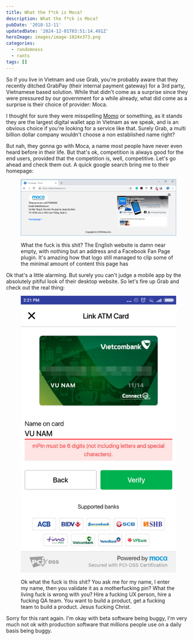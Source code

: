 ```yaml
---
title: What the f*ck is Moca?
description: What the f*ck is Moca?
pubDate: '2018-12-11'
updatedDate: '2024-12-01T03:51:14.491Z'
heroImage: images/image-1024x373.png
categories:
  - randomness
  - rants
tags: []
---
```


So if you live in Vietnam and use Grab, you're probably aware that they recently ditched GrabPay (their internal payment gateway) for a 3rd party, Vietnamese based solution. While that didn't come as a surprise since they were pressured by our government for a while already, what did come as a surprise is their choice of provider: Moca.

I thought for sure they were misspelling [Momo](https://momo.vn/) or something, as it stands they are the largest digital wallet app in Vietnam as we speak, and is an obvious choice if you're looking for a service like that. Surely Grab, a multi billion dollar company wouldn't choose a non established name right?

But nah, they gonna go with Moca, a name most people have never even heard before in their life. But that's ok, competition is always good for the end users, provided that the competition is, well, competitive. Let's go ahead and check them out. A quick google search bring me to their homepage:

<figure>

![](images/image-1024x373.png)

<figcaption>

What the fuck is this shit? The English website is damn near empty, with nothing but an address and a Facebook Fan Page plugin. It's amazing how that logo still managed to clip some of the minimal amount of content this page has

</figcaption>

</figure>

Ok that's a little alarming. But surely you can't judge a mobile app by the absolutely pitiful look of their desktop website. So let's fire up Grab and check out the real thing:

<figure>

![](images/dumb_moca-576x1024.jpg)

<figcaption>

Ok what the fuck is this shit? You ask me for my name, I enter my name, then you validate it as a motherfucking pin? What the living fuck is wrong with you? Hire a fucking UX person, hire a fucking QA team. You want to build a product, get a fucking team to build a product. Jesus fucking Christ.

</figcaption>

</figure>

Sorry for this rant again. I'm okay with beta software being buggy, I'm very much not ok with production software that millions people use on a daily basis being buggy.
